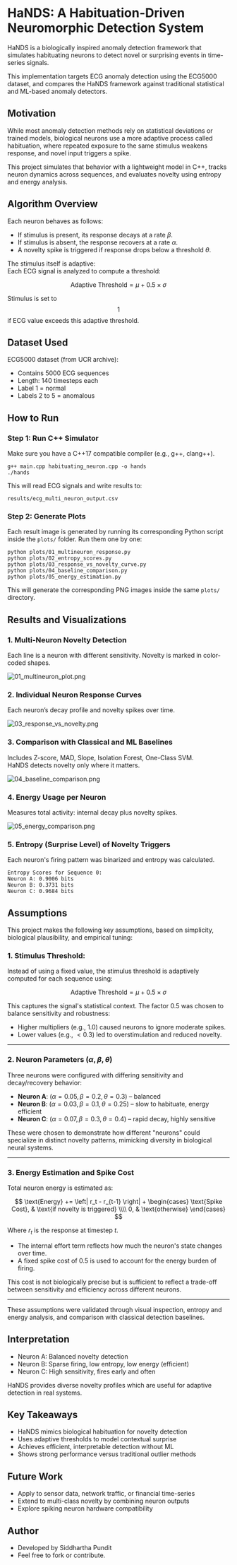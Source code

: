 # HaNDS: A Habituation-Driven Neuromorphic Detection System

HaNDS is a biologically inspired anomaly detection framework that simulates habituating neurons to detect novel or surprising events in time-series signals.

This implementation targets ECG anomaly detection using the ECG5000 dataset, and compares the HaNDS framework against traditional statistical and ML-based anomaly detectors.

## Motivation

While most anomaly detection methods rely on statistical deviations or trained models, biological neurons use a more adaptive process called habituation, where repeated exposure to the same stimulus weakens response, and novel input triggers a spike.

This project simulates that behavior with a lightweight model in C++, tracks neuron dynamics across sequences, and evaluates novelty using entropy and energy analysis.

## Algorithm Overview

Each neuron behaves as follows:
- If stimulus is present, its response decays at a rate $\beta$.
- If stimulus is absent, the response recovers at a rate $\alpha$.
- A novelty spike is triggered if response drops below a threshold $\theta$.

The stimulus itself is adaptive:  
Each ECG signal is analyzed to compute a threshold:

$$
\text{Adaptive Threshold} = \mu + 0.5 \times \sigma
$$

Stimulus is set to $$1$$ if ECG value exceeds this adaptive threshold.

## Dataset Used

ECG5000 dataset (from UCR archive):  
- Contains 5000 ECG sequences  
- Length: 140 timesteps each  
- Label 1 = normal  
- Labels 2 to 5 = anomalous  

## How to Run

### Step 1: Run C++ Simulator

Make sure you have a C++17 compatible compiler (e.g., g++, clang++).

    g++ main.cpp habituating_neuron.cpp -o hands
    ./hands

This will read ECG signals and write results to:

    results/ecg_multi_neuron_output.csv

### Step 2: Generate Plots

Each result image is generated by running its corresponding Python script inside the `plots/` folder.
Run them one by one:

    python plots/01_multineuron_response.py
    python plots/02_entropy_scores.py
    python plots/03_response_vs_novelty_curve.py
    python plots/04_baseline_comparison.py
    python plots/05_energy_estimation.py

This will generate the corresponding PNG images inside the same `plots/` directory.

## Results and Visualizations

### 1. Multi-Neuron Novelty Detection  
Each line is a neuron with different sensitivity. Novelty is marked in color-coded shapes.

![01_multineuron_plot.png](plots/01_multineuron_plot.png)

### 2. Individual Neuron Response Curves  
Each neuron’s decay profile and novelty spikes over time.

![03_response_vs_novelty.png](plots/03_response_vs_novelty.png)

### 3. Comparison with Classical and ML Baselines  
Includes Z-score, MAD, Slope, Isolation Forest, One-Class SVM.  
HaNDS detects novelty only where it matters.

![04_baseline_comparison.png](plots/04_baseline_comparison.png)

### 4. Energy Usage per Neuron  
Measures total activity: internal decay plus novelty spikes.

![05_energy_comparison.png](plots/05_energy_comparison.png)

### 5. Entropy (Surprise Level) of Novelty Triggers

Each neuron's firing pattern was binarized and entropy was calculated.

    Entropy Scores for Sequence 0:
    Neuron A: 0.9006 bits
    Neuron B: 0.3731 bits
    Neuron C: 0.9684 bits

## Assumptions

This project makes the following key assumptions, based on simplicity, biological plausibility, and empirical tuning:

### 1. Stimulus Threshold:

Instead of using a fixed value, the stimulus threshold is adaptively computed for each sequence using:

$$
\text{Adaptive Threshold} = \mu + 0.5 \times \sigma
$$

This captures the signal's statistical context. The factor $0.5$ was chosen to balance sensitivity and robustness:  
- Higher multipliers (e.g., $1.0$) caused neurons to ignore moderate spikes.  
- Lower values (e.g., $< 0.3$) led to overstimulation and reduced novelty.

---

### 2. Neuron Parameters $(\alpha, \beta, \theta)$

Three neurons were configured with differing sensitivity and decay/recovery behavior:

- **Neuron A**: $(\alpha = 0.05, \beta = 0.2, \theta = 0.3)$ – balanced  
- **Neuron B**: $(\alpha = 0.03, \beta = 0.1, \theta = 0.25)$ – slow to habituate, energy efficient  
- **Neuron C**: $(\alpha = 0.07, \beta = 0.3, \theta = 0.4)$ – rapid decay, highly sensitive

These were chosen to demonstrate how different "neurons" could specialize in distinct novelty patterns, mimicking diversity in biological neural systems.

---

### 3. Energy Estimation and Spike Cost

Total neuron energy is estimated as:

$$
\text{Energy} += \left| r_t - r_{t-1} \right| + 
\begin{cases}
\text{Spike Cost}, & \text{if novelty is triggered} \\\\
0, & \text{otherwise}
\end{cases}
$$

Where $r_t$ is the response at timestep $t$.

- The internal effort term reflects how much the neuron's state changes over time.
- A fixed spike cost of $0.5$ is used to account for the energy burden of firing.

This cost is not biologically precise but is sufficient to reflect a trade-off between sensitivity and efficiency across different neurons.

---

These assumptions were validated through visual inspection, entropy and energy analysis, and comparison with classical detection baselines.

## Interpretation

- Neuron A: Balanced novelty detection  
- Neuron B: Sparse firing, low entropy, low energy (efficient)  
- Neuron C: High sensitivity, fires early and often  

HaNDS provides diverse novelty profiles which are useful for adaptive detection in real systems.

## Key Takeaways

- HaNDS mimics biological habituation for novelty detection
- Uses adaptive thresholds to model contextual surprise
- Achieves efficient, interpretable detection without ML
- Shows strong performance versus traditional outlier methods

## Future Work

- Apply to sensor data, network traffic, or financial time-series
- Extend to multi-class novelty by combining neuron outputs
- Explore spiking neuron hardware compatibility

## Author

- Developed by Siddhartha Pundit
- Feel free to fork or contribute.